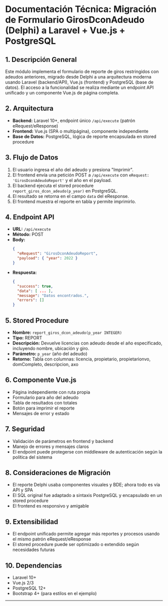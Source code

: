 # Documentación Técnica: Migración de Formulario GirosDconAdeudo (Delphi) a Laravel + Vue.js + PostgreSQL

## 1. Descripción General
Este módulo implementa el formulario de reporte de giros restringidos con adeudos anteriores, migrado desde Delphi a una arquitectura moderna usando Laravel (backend/API), Vue.js (frontend) y PostgreSQL (base de datos). El acceso a la funcionalidad se realiza mediante un endpoint API unificado y un componente Vue.js de página completa.

## 2. Arquitectura
- **Backend:** Laravel 10+, endpoint único `/api/execute` (patrón eRequest/eResponse)
- **Frontend:** Vue.js (SPA o multipágina), componente independiente
- **Base de Datos:** PostgreSQL, lógica de reporte encapsulada en stored procedure

## 3. Flujo de Datos
1. El usuario ingresa el año del adeudo y presiona "Imprimir".
2. El frontend envía una petición POST a `/api/execute` con `eRequest: 'GirosDconAdeudoReport'` y el año en el payload.
3. El backend ejecuta el stored procedure `report_giros_dcon_adeudo(p_year)` en PostgreSQL.
4. El resultado se retorna en el campo `data` del eResponse.
5. El frontend muestra el reporte en tabla y permite imprimirlo.

## 4. Endpoint API
- **URL:** `/api/execute`
- **Método:** POST
- **Body:**
  ```json
  {
    "eRequest": "GirosDconAdeudoReport",
    "payload": { "year": 2022 }
  }
  ```
- **Respuesta:**
  ```json
  {
    "success": true,
    "data": [ ... ],
    "message": "Datos encontrados.",
    "errors": []
  }
  ```

## 5. Stored Procedure
- **Nombre:** `report_giros_dcon_adeudo(p_year INTEGER)`
- **Tipo:** REPORT
- **Descripción:** Devuelve licencias con adeudo desde el año especificado, incluyendo nombre, ubicación y giro.
- **Parámetro:** `p_year` (año del adeudo)
- **Retorno:** Tabla con columnas: licencia, propietario, propietarionvo, domCompleto, descripcion, axo

## 6. Componente Vue.js
- Página independiente con ruta propia
- Formulario para año del adeudo
- Tabla de resultados con totales
- Botón para imprimir el reporte
- Mensajes de error y estado

## 7. Seguridad
- Validación de parámetros en frontend y backend
- Manejo de errores y mensajes claros
- El endpoint puede protegerse con middleware de autenticación según la política del sistema

## 8. Consideraciones de Migración
- El reporte Delphi usaba componentes visuales y BDE; ahora todo es vía API y SPA
- El SQL original fue adaptado a sintaxis PostgreSQL y encapsulado en un stored procedure
- El frontend es responsivo y amigable

## 9. Extensibilidad
- El endpoint unificado permite agregar más reportes y procesos usando el mismo patrón eRequest/eResponse
- El stored procedure puede ser optimizado o extendido según necesidades futuras

## 10. Dependencias
- Laravel 10+
- Vue.js 2/3
- PostgreSQL 12+
- Bootstrap 4+ (para estilos en el ejemplo)

---
